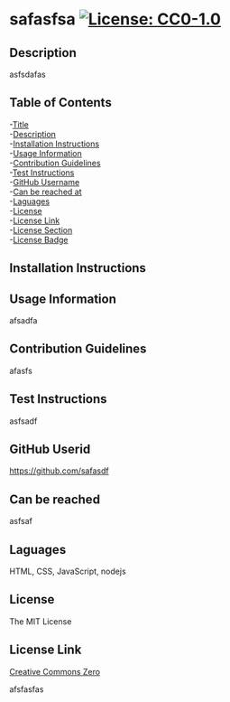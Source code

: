 # safasfsa <a id="title"></a> [![License: CC0-1.0](https://licensebuttons.net/l/zero/1.0/80x15.png)](http://creativecommons.org/publicdomain/zero/1.0/) <a id="licenseBadge"></a>

  ## Description <a id="description"></a>
  asfsdafas

  ## Table of Contents
  -[Title](#title)  -[Description](#description)  -[Installation Instructions](#installationInstructions)  -[Usage Information](#usage)  -[Contribution Guidelines](#contribution)  -[Test Instructions](#testInstructions)  -[GitHub Username](#githubUsername)  -[Can be reached at](#email)  -[Laguages](#languages)  -[License](#license)  -[License Link](#licenseLink)  -[License Section](#licenseSection)  -[License Badge](#licenseBadge)

  ## Installation Instructions <a id="installationInstructions"></a>
  

  ## Usage Information <a id="usage"></a>
  afsadfa

  ## Contribution Guidelines <a id="contribution"></a>
  afasfs

  ## Test Instructions <a id="testInstructions"></a>
  asfsadf

  ## GitHub Userid <a id="githubUserid"></a>
  <a>https://github.com/safasdf</a>

  ## Can be reached <a id="email"></a>
  asfsaf

  ## Laguages <a id="languages"></a>
  HTML, CSS, JavaScript, nodejs
  
  ## License <a id="license"></a>
  The MIT License

  ## License Link <a id="licenseLink"></a>
  [Creative Commons Zero](http://creativecommons.org/publicdomain/zero/1.0/)<br> 

  afsfasfas <a id="licenseSection"></a>